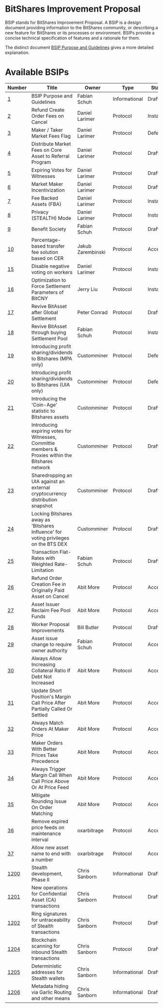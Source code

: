 # BitShares Improvement Proposal

BSIP stands for BitShares Improvement Proposal. A BSIP is a design document
providing information to the BitShares community, or describing a new feature for
BitShares or its processes or environment. BSIPs provide a concise
technical specification of features and a rationale for them.

The distinct document [BSIP Purpose and Guidelines](bsip-0001.md) gives a more
detailed explanation.

# Available BSIPs

Number             | Title                                                    | Owner             | Type           | Status
-------------------|----------------------------------------------------------|-------------------|----------------|--------
[1](bsip-0001.md)  | BSIP Purpose and Guidelines                              | Fabian Schuh      | Informational  | Draft
[2](bsip-0002.md)  | Refund Create Order Fees on Cancel                       | Daniel Larimer    | Protocol       | Installed
[3](bsip-0003.md)  | Maker / Taker Market Fees Flag                           | Daniel Larimer    | Protocol       | Deferred
[4](bsip-0004.md)  | Distribute Market Fees on Core Asset to Referral Program | Daniel Larimer    | Protocol       | Draft
[5](bsip-0005.md)  | Expiring Votes for Witnesses                             | Daniel Larimer    | Protocol       | Draft
[6](bsip-0006.md)  | Market Maker Incentivization                             | Daniel Larimer    | Protocol       | Draft
[7](bsip-0007.md)  | Fee Backed Assets (FBA)                                  | Daniel Larimer    | Protocol       | Installed
[8](bsip-0008.md)  | Privacy (STEALTH) Mode                                   | Daniel Larimer    | Protocol       | Installed
[9](bsip-0009.md)  | Benefit Society                                          | Fabian Schuh      | Protocol       | Draft
[10](bsip-0010.md) | Percentage-based transfer fee solution based on CER      | Jakub Zarembinski | Protocol       | Accepted
[15](bsip-0015.md) | Disable negative voting on workers                       | Daniel Larimer    | Protocol       | Installed
[16](bsip-0016.md) | Optimization to Force Settlement Parameters of BitCNY    | Jerry Liu         | Protocol       | Installed
[17](bsip-0017.md) | Revive BitAsset after Global Settlement                  | Peter Conrad      | Protocol       | Draft
[18](bsip-0018.md) | Revive BitAsset through buying Settlement Pool           | Fabian Schuh      | Protocol       | Installed
[19](bsip-0019.md) | Introducing profit sharing/dividends to Bitshares (MPA only)        | Customminer       | Protocol       | Deferred
[20](bsip-0020.md) | Introducing profit sharing/dividends to Bitshares (UIA only)        | Customminer       | Protocol       | Deferred
[21](bsip-0021.md) | Introducing the 'Coin-Age' statistic to Bitshares assets | Customminer       | Protocol       | Draft
[22](bsip-0022.md) | Introducing expiring votes for Witnesses, Committie members & Proxies within the Bitshares network        | Customminer       | Protocol       | Draft
[23](bsip-0023.md) | Sharedropping an UIA against an external cryptocurrency distribution snapshot        | Customminer       | Protocol       | Draft
[24](bsip-0024.md) | Locking Bitshares away as 'Bitshares Influence' for voting privileges on the BTS DEX       | Customminer       | Protocol       | Draft
[25](bsip-0025.md) | Transaction Flat-Rates with Weighted Rate-Limitation     | Fabian Schuh | Protocol | Draft
[26](bsip-0026.md) | Refund Order Creation Fee in Originally Paid Asset on Cancel | Abit More | Protocol | Accepted
[27](bsip-0027.md) | Asset Issuer Reclaim Fee Pool Funds                          | Abit More | Protocol | Accepted
[28](bsip-0028.md) | Worker Proposal Improvements                                 | Bill Butler | Protocol | Draft
[29](bsip-0029.md) | Asset issue change to require owner authority                | Fabian Schuh | Protocol | Accepted
[30](bsip-0030.md) | Always Allow Increasing Collateral Ratio If Debt Not Increased | Abit More | Protocol | Accepted
[31](bsip-0031.md) | Update Short Position's Margin Call Price After Partially Called Or Settled | Abit More | Protocol | Accepted
[32](bsip-0032.md) | Always Match Orders At Maker Price                                          | Abit More | Protocol | Accepted
[33](bsip-0033.md) | Maker Orders With Better Prices Take Precedence                             | Abit More | Protocol | Accepted
[34](bsip-0034.md) | Always Trigger Margin Call When Call Price Above Or At Price Feed           | Abit More | Protocol | Accepted
[35](bsip-0035.md) | Mitigate Rounding Issue On Order Matching                                   | Abit More | Protocol | Accepted
[36](bsip-0036.md) | Remove expired price feeds on maintenance interval                          | oxarbitrage | Protocol | Accepted
[37](bsip-0037.md) | Allow new asset name to end with a number                                   | oxarbitrage | Protocol | Accepted
[1200](bsip-1200.md) | Stealth development, Phase II                              | Chris Sanborn | Informational | Draft
[1201](bsip-1201.md) | New operations for Confidential Asset (CA) transactions    | Chris Sanborn | Protocol      | Draft
[1202](bsip-1202.md) | Ring signatures for untraceability of Stealth transactions | Chris Sanborn | Protocol      | Draft
[1204](bsip-1204.md) | Blockchain scanning for inbound Stealth transactions       | Chris Sanborn | Protocol      | Draft
[1205](bsip-1205.md) | Deterministic addresses for Stealth wallets                | Chris Sanborn | Informational | Draft
[1206](bsip-1206.md) | Metadata hiding via Garlic Routing and other means         | Chris Sanborn | Informational | Draft
